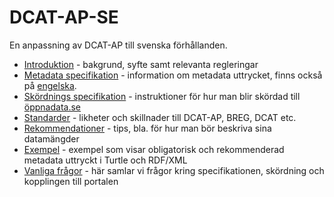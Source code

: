 # DCAT-AP-SE
En anpassning av DCAT-AP till svenska förhållanden.

- [Introduktion](docs/introduction.md) - bakgrund, syfte samt relevanta regleringar
- [Metadata specifikation](sv) - information om metadata uttrycket, finns också på [engelska](en).
- [Skördnings specifikation](docs/harvesting.md) - instruktioner för hur man blir skördad till [öppnadata.se](https://oppnadata.se)
- [Standarder](docs/standards.md) - likheter och skillnader till DCAT-AP, BREG, DCAT etc.
- [Rekommendationer](docs/recommendations.md) - tips, bla. för hur man bör beskriva sina datamängder
- [Exempel](docs/examples.md) - exempel som visar obligatorisk och rekommenderad metadata uttryckt i Turtle och RDF/XML
- [Vanliga frågor](docs/faq.md) - här samlar vi frågor kring specifikationen, skördning och kopplingen till portalen